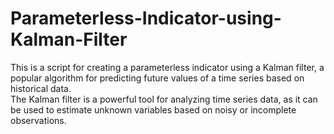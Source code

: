 # Parameterless-Indicator-using-Kalman-Filter

This is a script for creating a parameterless indicator using a Kalman filter, a popular algorithm for predicting future values of a time series based on historical data.<br> The Kalman filter is a powerful tool for analyzing time series data, as it can be used to estimate unknown variables based on noisy or incomplete observations.
